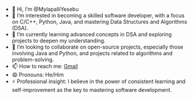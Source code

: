 - 👋 Hi, I’m @MylapalliYesebu
- 👀 I’m interested in becoming a skilled software developer, with a focus on C/C++, Python, Java, and mastering Data Structures and Algorithms (DSA).
- 🌱 I’m currently learning advanced concepts in DSA and exploring projects to deepen my understanding.
- 💞️ I’m looking to collaborate on open-source projects, especially those involving Java and Python, and projects related to algorithms and problem-solving.
- 📫 How to reach me: [Gmail](yesebumylapalli08@gmail.com)
- 😄 Pronouns: He/Him
- ⚡ Professional insight: I believe in the power of consistent learning and self-improvement as the key to mastering software development.

